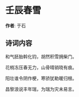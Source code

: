 # 壬辰春雪

**作者**: 于石

## 诗词内容

和气胚胎斡化钧，胡然积雪拥柴门。

花梢冻压春无力，山骨晴销晓有痕。

阳壮谁令阴作梗，寒骄犹勒暖归根。

昌黎浪说丰年瑞，为瑞为灾未易言。

